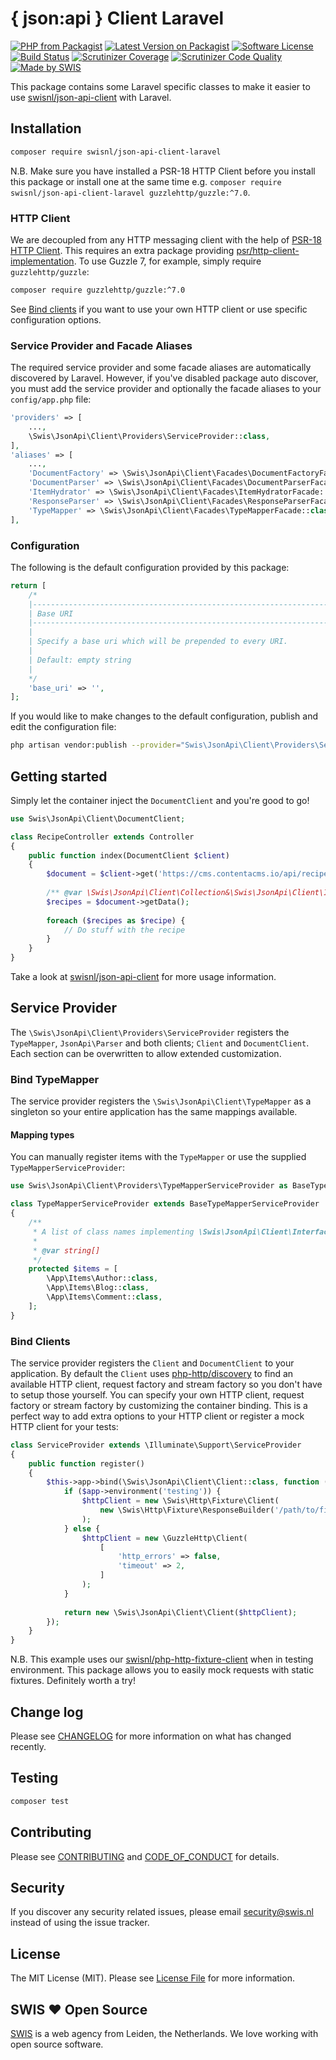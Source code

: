 # { json:api } Client Laravel

[![PHP from Packagist](https://img.shields.io/packagist/php-v/swisnl/json-api-client-laravel.svg)](https://packagist.org/packages/swisnl/json-api-client-laravel)
[![Latest Version on Packagist](https://img.shields.io/packagist/v/swisnl/json-api-client-laravel.svg)](https://packagist.org/packages/swisnl/json-api-client-laravel)
[![Software License](https://img.shields.io/packagist/l/swisnl/json-api-client-laravel.svg)](LICENSE)
[![Build Status](https://travis-ci.com/swisnl/json-api-client-laravel.svg?branch=master)](https://travis-ci.com/swisnl/json-api-client-laravel)
[![Scrutinizer Coverage](https://img.shields.io/scrutinizer/coverage/g/swisnl/json-api-client-laravel.svg)](https://scrutinizer-ci.com/g/swisnl/json-api-client-laravel/?branch=master)
[![Scrutinizer Code Quality](https://img.shields.io/scrutinizer/g/swisnl/json-api-client-laravel.svg)](https://scrutinizer-ci.com/g/swisnl/json-api-client-laravel/?branch=master)
[![Made by SWIS](https://img.shields.io/badge/%F0%9F%9A%80-made%20by%20SWIS-%23D9021B.svg)](https://www.swis.nl)

This package contains some Laravel specific classes to make it easier to use [swisnl/json-api-client](https://github.com/swisnl/json-api-client) with Laravel.

## Installation

``` bash
composer require swisnl/json-api-client-laravel
```

N.B. Make sure you have installed a PSR-18 HTTP Client before you install this package or install one at the same time e.g. `composer require swisnl/json-api-client-laravel guzzlehttp/guzzle:^7.0`.

### HTTP Client

We are decoupled from any HTTP messaging client with the help of [PSR-18 HTTP Client](https://www.php-fig.org/psr/psr-18/).
This requires an extra package providing [psr/http-client-implementation](https://packagist.org/providers/psr/http-client-implementation).
To use Guzzle 7, for example, simply require `guzzlehttp/guzzle`:

``` bash
composer require guzzlehttp/guzzle:^7.0
```

See [Bind clients](#bind-clients) if you want to use your own HTTP client or use specific configuration options.

### Service Provider and Facade Aliases

The required service provider and some facade aliases are automatically discovered by Laravel.
However, if you've disabled package auto discover, you must add the service provider and optionally the facade aliases to your `config/app.php` file:

``` php
'providers' => [
    ...,
    \Swis\JsonApi\Client\Providers\ServiceProvider::class,
],
'aliases' => [
    ...,
    'DocumentFactory' => \Swis\JsonApi\Client\Facades\DocumentFactoryFacade::class,
    'DocumentParser' => \Swis\JsonApi\Client\Facades\DocumentParserFacade::class,
    'ItemHydrator' => \Swis\JsonApi\Client\Facades\ItemHydratorFacade::class,
    'ResponseParser' => \Swis\JsonApi\Client\Facades\ResponseParserFacade::class,
    'TypeMapper' => \Swis\JsonApi\Client\Facades\TypeMapperFacade::class,
],
```

### Configuration

The following is the default configuration provided by this package:

``` php
return [
    /*
    |--------------------------------------------------------------------------
    | Base URI
    |--------------------------------------------------------------------------
    |
    | Specify a base uri which will be prepended to every URI.
    |
    | Default: empty string
    |
    */
    'base_uri' => '',
];
```
        
If you would like to make changes to the default configuration, publish and edit the configuration file:

``` bash
php artisan vendor:publish --provider="Swis\JsonApi\Client\Providers\ServiceProvider" --tag="config"
```


## Getting started

Simply let the container inject the `DocumentClient` and you're good to go!

``` php
use Swis\JsonApi\Client\DocumentClient;

class RecipeController extends Controller
{
    public function index(DocumentClient $client)
    {
        $document = $client->get('https://cms.contentacms.io/api/recipes');
    
        /** @var \Swis\JsonApi\Client\Collection&\Swis\JsonApi\Client\Item[] $recipes */
        $recipes = $document->getData();
        
        foreach ($recipes as $recipe) {
            // Do stuff with the recipe
        }
    }
}
```

Take a look at [swisnl/json-api-client](https://github.com/swisnl/json-api-client) for more usage information.


## Service Provider

The `\Swis\JsonApi\Client\Providers\ServiceProvider` registers the `TypeMapper`, `JsonApi\Parser` and both clients; `Client` and `DocumentClient`.
Each section can be overwritten to allow extended customization.

### Bind TypeMapper

The service provider registers the `\Swis\JsonApi\Client\TypeMapper` as a singleton so your entire application has the same mappings available.

#### Mapping types

You can manually register items with the `TypeMapper` or use the supplied `TypeMapperServiceProvider`:

``` php
use Swis\JsonApi\Client\Providers\TypeMapperServiceProvider as BaseTypeMapperServiceProvider;

class TypeMapperServiceProvider extends BaseTypeMapperServiceProvider
{
    /**
     * A list of class names implementing \Swis\JsonApi\Client\Interfaces\ItemInterface.
     *
     * @var string[]
     */
    protected $items = [
        \App\Items\Author::class,
        \App\Items\Blog::class,
        \App\Items\Comment::class,
    ];
}
```

### Bind Clients

The service provider registers the `Client` and `DocumentClient` to your application.
By default the `Client` uses [php-http/discovery](https://github.com/php-http/discovery) to find an available HTTP client, request factory and stream factory so you don't have to setup those yourself.
You can specify your own HTTP client, request factory or stream factory by customizing the container binding.
This is a perfect way to add extra options to your HTTP client or register a mock HTTP client for your tests:

``` php
class ServiceProvider extends \Illuminate\Support\ServiceProvider
{
    public function register()
    {
        $this->app->bind(\Swis\JsonApi\Client\Client::class, function ($app) {
            if ($app->environment('testing')) {
                $httpClient = new \Swis\Http\Fixture\Client(
                    new \Swis\Http\Fixture\ResponseBuilder('/path/to/fixtures')
                );
            } else {
                $httpClient = new \GuzzleHttp\Client(
                    [
                        'http_errors' => false,
                        'timeout' => 2,
                    ]
                );
            }
    
            return new \Swis\JsonApi\Client\Client($httpClient);
        });
    }
}
```

N.B. This example uses our [swisnl/php-http-fixture-client](https://github.com/swisnl/php-http-fixture-client) when in testing environment.
This package allows you to easily mock requests with static fixtures.
Definitely worth a try!


## Change log

Please see [CHANGELOG](CHANGELOG.md) for more information on what has changed recently.


## Testing

``` bash
composer test
```


## Contributing

Please see [CONTRIBUTING](CONTRIBUTING.md) and [CODE_OF_CONDUCT](CODE_OF_CONDUCT.md) for details.


## Security

If you discover any security related issues, please email security@swis.nl instead of using the issue tracker.


## License

The MIT License (MIT). Please see [License File](LICENSE) for more information.


## SWIS :heart: Open Source

[SWIS](https://www.swis.nl) is a web agency from Leiden, the Netherlands. We love working with open source software.
